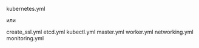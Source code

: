 kubernetes.yml

или

create_ssl.yml
etcd.yml
kubectl.yml
master.yml
worker.yml
networking.yml
monitoring.yml
